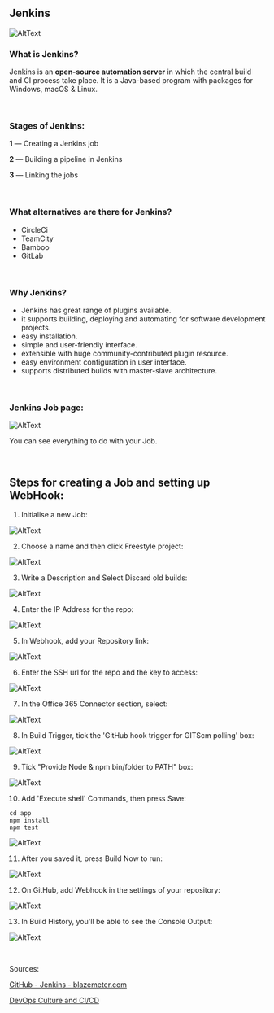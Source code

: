 ## Jenkins

![AltText](Images/diagram.png)

### What is Jenkins?

Jenkins is an **open-source automation server** in which the central build and CI process take place. It is a Java-based program with packages for Windows, macOS & Linux.

<br>

### Stages of Jenkins:
**1** — Creating a Jenkins job 

**2** — Building a pipeline in Jenkins

**3** — Linking the jobs

<br>

### What alternatives are there for Jenkins?
* CircleCi
* TeamCity
* Bamboo
* GitLab

<br>

### Why Jenkins?

* Jenkins has great range of plugins available.
* it supports building, deploying and automating for software development projects.
* easy installation.
* simple and user-friendly interface.
* extensible with huge community-contributed plugin resource.
* easy environment configuration in user interface.
* supports distributed builds with master-slave architecture.


<br>

### Jenkins Job page:

![AltText](Images/job.png)

You can see everything to do with your Job.

<br>


## Steps for creating a Job and setting up WebHook:

1. Initialise a new Job: 

![AltText](Images/panel.png)

2. Choose a name and then click Freestyle project:

![AltText](Images/name.png)

3. Write a Description and Select Discard old builds:

![AltText](Images/description.png)

4. Enter the IP Address for the repo:

![AltText](Images/github.png)

5. In Webhook, add your Repository link:

![AltText](Images/add_webhook.png)

6. Enter the SSH url for the repo and the key to access:

![AltText](Images/github_repo.png)

7. In the Office 365 Connector section, select:

![AltText](Images/node.png)

8. In Build Trigger, tick the 'GitHub hook trigger for GITScm polling' box:

![AltText](Images/build_triggers.png)

9. Tick "Provide Node & npm bin/folder to PATH" box:

![AltText](Images/npm.png)

10. Add 'Execute shell' Commands, then press Save:

```shell
cd app
npm install
npm test
```

![AltText](Images/execute.png)

11. After you saved it, press Build Now to run:

![AltText](Images/build.png)

12. On GitHub, add Webhook in the settings of your repository:

![AltText](Images/webhook_settings_on_github.png)

13. In Build History, you'll be able to see the Console Output:

![AltText](Images/console_output.png)

<br>

Sources:

[GitHub - Jenkins - blazemeter.com](https://www.blazemeter.com/blog/how-to-integrate-your-github-repository-to-your-jenkins-project)

[DevOps Culture and CI/CD](https://medium.com/@ahshahkhan/devops-culture-and-cicd-3761cfc62450)
